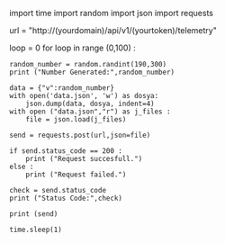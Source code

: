 import time
import random
import json
import requests

url = "http://(yourdomain)/api/v1/(yourtoken)/telemetry"

loop = 0
for loop in range (0,100) :

    random_number = random.randint(190,300)
    print ("Number Generated:",random_number)

    data = {"v":random_number}
    with open('data.json', 'w') as dosya:
        json.dump(data, dosya, indent=4)
    with open ("data.json","r") as j_files :
        file = json.load(j_files)

    send = requests.post(url,json=file)

    if send.status_code == 200 :
        print ("Request succesfull.")
    else :
        print ("Request failed.")

    check = send.status_code
    print ("Status Code:",check)

    print (send)

    time.sleep(1)

